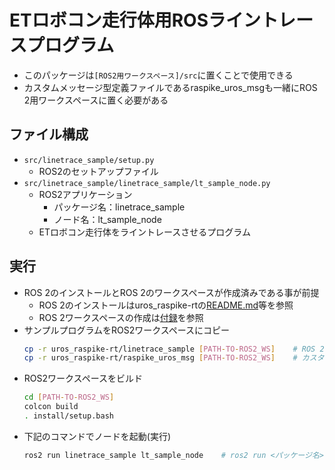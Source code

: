 # ETロボコン走行体用ROSライントレースプログラム
- このパッケージは`[ROS2用ワークスペース]/src`に置くことで使用できる
- カスタムメッセージ型定義ファイルであるraspike_uros_msgも一緒にROS 2用ワークスペースに置く必要がある

## ファイル構成
- `src/linetrace_sample/setup.py`
    - ROS2のセットアップファイル
- `src/linetrace_sample/linetrace_sample/lt_sample_node.py`
    - ROS2アプリケーション
        - パッケージ名：linetrace_sample
        - ノード名：lt_sample_node
    - ETロボコン走行体をライントレースさせるプログラム

## 実行
- ROS 2のインストールとROS 2のワークスペースが作成済みである事が前提
    - ROS 2のインストールはuros_raspike-rtの[README.md](../README.md)等を参照
    - ROS 2ワークスペースの作成は[付録](#参考2ros-2ワークスペースの作成方法)を参照
- サンプルプログラムをROS2ワークスペースにコピー
    ```bash
    cp -r uros_raspike-rt/linetrace_sample [PATH-TO-ROS2_WS]    # ROS 2アプリパッケージ
    cp -r uros_raspike-rt/raspike_uros_msg [PATH-TO-ROS2_WS]    # カスタムメッセージ型定義ファイル
    ```
- ROS2ワークスペースをビルド
    ```bash
    cd [PATH-TO-ROS2_WS]
    colcon build
    . install/setup.bash
    ```
- 下記のコマンドでノードを起動(実行)
    ```bash
    ros2 run linetrace_sample lt_sample_node    # ros2 run <パッケージ名> <ノード名>
    ```


